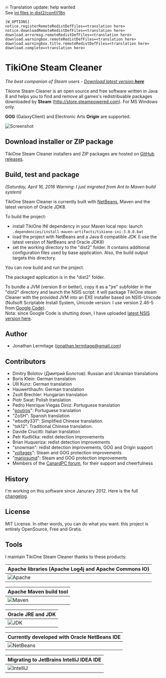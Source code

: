 :fire: Translation update: help wanted  
See [ini files in dist2/conf/i18n](https://github.com/jonathanlermitage/tikione-steam-cleaner/tree/master/dist2/conf/i18n)
```
[W_OPTIONS]
notice.registerRemoteRedistDefFiles=<translation here>
notice.downloadRemoteRedistDefFiles=<translation here>
download.errormsg.remoteRedistDefFiles=<translation here>
download.warningbox.remoteRedistDefFiles=<translation here>
download.warningbox.title.remoteRedistDefFiles=<translation here>
download.complete=<translation here>
```

# TikiOne Steam Cleaner

_The best companion of Steam users - [Download latest version **here**](https://github.com/jonathanlermitage/tikione-steam-cleaner/releases/latest)_

Tikione Steam Cleaner is an open source and free software written in Java 8 and helps you to find and remove all games's redistribuable packages downloaded by **Steam** (http://store.steampowered.com). For MS Windows only.

**GOG** (GalaxyClient) and Electronic Arts **Origin** are supported.

![Screenshot](https://raw.githubusercontent.com/jonathanlermitage/tikione-steam-cleaner/master/tikione-steam-cleaner-banner.png)

## Download installer or ZIP package

TikiOne Steam Cleaner installers and ZIP packages are hosted on [GitHub releases](https://github.com/jonathanlermitage/tikione-steam-cleaner/releases).

## Build, test and package

*(Saturday, April 16, 2016 Warning: I just migrated from Ant to Maven build system)*

TikiOne Steam Cleaner is currently built with [NetBeans](http://netbeans.org), Maven and the latest version of Oracle JDK8.

To build the project:

* install TikiOne INI dependency in your Maven local repo: launch ``.dependencies/install-maven-artifacts/tikione-ini-3.0.0.bat``
* load the project with NetBeans and a Java 8 compatible JDK (I use the latest version of NetBeans and Oracle JDK8)
* set the working directory to the "dist2" folder. It contains additional configuration files used by base application. Also, the build output targets this directory.

You can now build and run the project.

The packaged application is in the "dist2" folder.

To bundle a JVM (version 8 or better), copy it as a "jre" subfolder in the "dist2" directory and launch the NSIS script: it will package TikiOne steam Cleaner with the provided JVM into an EXE installer based on NSIS-Unicode (Nullsoft Scriptable Install System, Unicode version: I use version 2.46-5 from [Google Code](http://code.google.com/p/unsis/downloads/list)).  
Nota: since Google Code is shutting down, I have uploaded [latest NSIS version here](https://github.com/jonathanlermitage/tikione-steam-cleaner/tree/master/dependencies/NSIS).

## Author
* Jonathan Lermitage (<jonathan.lermitage@gmail.com>)

## Contributors
* Dmitry Bolotov (Дмитрий Болотов): Russian and Ukrainian translations
* Boris Klein: German translation
* Ulli Kunz: German translation
* Hauwertlhaufn: German translation
* Zsolt Brechler: Hungarian translation
* Piotr Swat: Polish translation
* Pedro Henrique Viegas Diniz: Portuguese translation
* "[poutros](https://github.com/poutros)": Portuguese  translation
* "ZoSH": Spanish translation
* "wbsdty331": Simplified Chinese translation.
* "tsk12": Traditional Chinese translation.
* Davide Crucitti: Italian translation
* Petr Kudlička: redist detection improvements
* Brian Huqueriza: redist detection improvements
* "snowman": redist detection improvements, GOG and Origin support
* "[voltagex](https://github.com/voltagex)": Steam and GOG protection improvements
* "[mariosumd](https://github.com/mariosumd)": Steam and GOG protection improvements
* Members of the [CanardPC forum](http://forum.canardpc.com), for their support and cheerfulness

## History

I'm working on this software since Janurary 2012. Here is the full [changelog](https://github.com/jonathanlermitage/tikione-steam-cleaner/blob/master/CHANGELOG.md).

## License

MIT License. In other words, you can do what you want: this project is entirely OpenSource, Free and Gratis.

## Tools

I maintain TikiOne Steam Cleaner thanks to these products:

|Apache libraries (Apache Log4j and Apache Commons IO)|
|:--|
|![Apache](https://raw.githubusercontent.com/jonathanlermitage/tikione-steam-cleaner/master/misc/logo_apache.png)|

|Apache Maven build tool|
|:--|
|![Maven](https://raw.githubusercontent.com/jonathanlermitage/tikione-steam-cleaner/master/misc/logo_maven.png)|

|Oracle JRE and JDK|
|:--|
|![JDK](https://raw.githubusercontent.com/jonathanlermitage/tikione-steam-cleaner/master/misc/logo_java.png)|

|Currently developed with Oracle NetBeans IDE|
|:--|
|![NetBeans](https://raw.githubusercontent.com/jonathanlermitage/tikione-steam-cleaner/master/misc/logo_netbeans.png)|

|Migrating to JetBrains IntelliJ IDEA IDE|
|:--|
|![IntelliJ](https://raw.githubusercontent.com/jonathanlermitage/tikione-steam-cleaner/master/misc/logo_intellij.png)|
